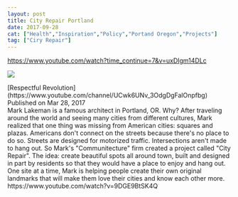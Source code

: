```yaml
---
layout: post
title: City Repair Portland
date: 2017-09-28
cat: ["Health","Inspiration","Policy","Portand Oregon","Projects"]
tag: ["Ciry Repair"]
---
```


https://www.youtube.com/watch?time_continue=7&v=uxDIgm14DLc
<div id="top-row" class="style-scope ytd-video-secondary-info-renderer">

[![](photo.jpg)](https://www.youtube.com/channel/UCwk6UNv_3OdgDgFalOnpfbg)
<div id="upload-info" class="style-scope ytd-video-owner-renderer">
<div id="owner-container" class="style-scope ytd-video-owner-renderer">[Respectful Revolution](https://www.youtube.com/channel/UCwk6UNv_3OdgDgFalOnpfbg)</div>
<span class="date style-scope ytd-video-secondary-info-renderer">Published on Mar 28, 2017</span>

</div>
</div>
<div id="content" class="style-scope ytd-expander">Mark Lakeman is a famous architect in Portland, OR. Why? After traveling around the world and seeing many cities from different cultures, Mark realized that one thing was missing from American cities: squares and plazas. Americans don't connect on the streets because there's no place to do so. Streets are designed for motorized traffic. Intersections aren't made to hang out. So Mark's "Communitecture" firm created a project called "City Repair". The idea: create beautiful spots all around town, built and designed in part by residents so that they would have a place to enjoy and hang out. One site at a time, Mark is helping people create their own original landmarks that will make them love their cities and know each other more.</div>
<div></div>
<div>https://www.youtube.com/watch?v=9DGE9BtSK4Q</div>